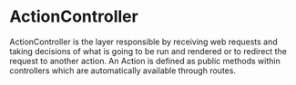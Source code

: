 # ActionController
ActionController is the layer responsible by receiving web requests and taking decisions of what is going to be run and rendered or to redirect the request to another action.
An Action is defined as public methods within controllers which are automatically available through routes.